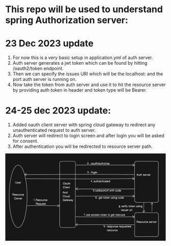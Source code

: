 # This repo will be used to understand spring Authorization server:

# 23 Dec 2023 update

1. For now this is a very basic setup in application.yml of auth server.
2. Auth server generates a jwt token which can be found by hitting /oauth2/token endpoint.
3. Then we can specify the issues URI which will be the localhost: and the port auth server is running on.
4. Now take the token from auth server and use it to hit the resource server by providing auth token in header and token type will be Bearer.

# 24-25 dec 2023 update:
1. Added oauth client server with spring cloud gateway to redirect any unauthenticated request to auth server.
2. Auth server will redirect to login screen and after login you will be asked for consent.
3. After authentication you will be redirected to resource server path.




![alt text](https://github.com/anandchaudhary854/spring-security-oauth/blob/main/authCodeFlow.png)